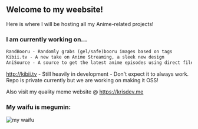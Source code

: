 ## Welcome to my weebsite!

Here is where I will be hosting all my Anime-related projects!

### I am currently working on...

```markdown
RandBooru - Randomly grabs (gel/safe)booru images based on tags
Kibii.tv - A new take on Anime Streaming, a sleek new design
AniSource - A source to get the latest anime episodes using direct file links.
```

http://kibii.tv - Still heavily in development - Don't expect it to always work. Repo is private currently but we are working on making it OSS!

Also visit my ~~quality~~ meme website @ https://krisdev.me

### My waifu is megumin:
![my waifu](http://images.goodsmile.info/cgm/images/product/20171208/6927/49118/large/9e92ee6dd8eaabac9c30e23494ab64c3.jpg)

